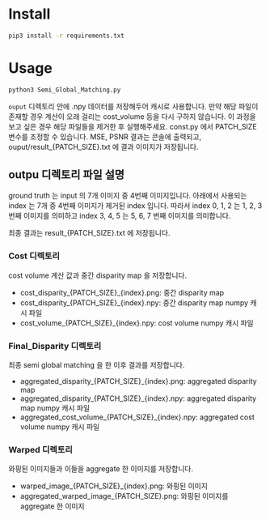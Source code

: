# Install

```bash
pip3 install -r requirements.txt
```

# Usage

```bash
python3 Semi_Global_Matching.py 
```

`ouput` 디렉토리 안에 .npy 데이터를 저장해두어 캐시로 사용합니다. 만약 해당 파일이 존재할 경우 계산이 오래 걸리는 cost_volume 등을 다시 구하지 않습니다. 이 과정을 보고 싶은 경우 해당
파일들을 제거한 후 실행해주세요.
const.py 에서 PATCH_SIZE 변수를 조정할 수 있습니다.
MSE, PSNR 결과는 콘솔에 출력되고, ouput/result_{PATCH_SIZE}.txt 에 결과 이미지가 저장됩니다.

## outpu 디렉토리 파일 설명

ground truth 는 input 의 7개 이미지 중 4번째 이미지입니다.
아래에서 사용되는 index 는 7개 중 4번째 이미지가 제거된 index 입니다.
따라서 index 0, 1, 2 는 1, 2, 3 번째 이미지를 의미하고 index 3, 4, 5 는 5, 6, 7 번째 이미지를 의미합니다.

최종 결과는 result_{PATCH_SIZE}.txt 에 저장됩니다.

### Cost 디렉토리

cost volume 계산 값과 중간 disparity map 을 저장합니다.

- cost_disparity_{PATCH_SIZE}_{index}.png: 중간 disparity map
- cost_disparity_{PATCH_SIZE}_{index}.npy: 중간 disparity map numpy 캐시 파일
- cost_volume_{PATCH_SIZE}_{index}.npy: cost volume numpy 캐시 파일

### Final_Disparity 디렉토리

최종 semi global matching 을 한 이후 결과를 저장합니다.

- aggregated_disparity_{PATCH_SIZE}_{index}.png: aggregated disparity map
- aggregated_disparity_{PATCH_SIZE}_{index}.npy: aggregated disparity map numpy 캐시 파일
- aggregated_cost_volume_{PATCH_SIZE}_{index}.npy: aggregated cost volume numpy 캐시 파일

### Warped 디렉토리

와핑된 이미지들과 이들을 aggregate 한 이미지를 저장합니다.

- warped_image_{PATCH_SIZE}_{index}.png: 와핑된 이미지
- aggregated_warped_image_{PATCH_SIZE}.png: 와핑된 이미지를 aggregate 한 이미지